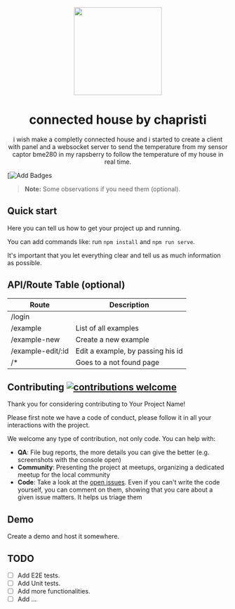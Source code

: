 <div align="center">
  <img src="https://th.bing.com/th/id/R.452f851451253671077118c29b4b4b33?rik=Nv0b6pnRFspAmg&riu=http%3a%2f%2fgeeksincambodia.com%2fwp-content%2fuploads%2f2014%2f08%2fgettingchome-989x500.jpg&ehk=RyiusH34N23kuHC1gO8BXr1VPRSQAMpkfY1p8YnF7sU%3d&risl=&pid=ImgRaw&r=0" width="200px">
  <h1>connected house by chapristi</h1>
</div>

<p align="center">
  i wish make a completly connected house and i started to create a client with panel and a websocket server to send the temperature from my sensor captor bme280 in my rapsberry to follow the temperature of my house in real time. 
</p>

[![Add Badges](https://img.shields.io/badge/add%20badges-here-green.svg)

> **Note:** Some observations if you need them (optional).

## Quick start

Here you can tell us how to get your project up and running.

You can add commands like: run `npm install` and `npm run serve`.

It's important that you let everything clear and tell us as much information as possible.

## API/Route Table (optional)

Route | Description
--- | ---
/login |
/example | List of all examples
/example-new | Create a new example
/example-edit/:id | Edit a example, by passing his id
/* | Goes to a not found page

## Contributing [![contributions welcome](https://img.shields.io/badge/contributions-welcome-brightgreen.svg?style=flat)](https://github.com/inessadl/readme/issues)

Thank you for considering contributing to Your Project Name!

Please first note we have a code of conduct, please follow it in all your interactions with the project.

We welcome any type of contribution, not only code. You can help with:
- **QA**: File bug reports, the more details you can give the better (e.g. screenshots with the console open)
- **Community**: Presenting the project at meetups, organizing a dedicated meetup for the local community
- **Code**: Take a look at the [open issues](https://github.com/inessadl/readme/issues). Even if you can't write the code yourself, you can comment on them, showing that you care about a given issue matters. It helps us triage them

## Demo

Create a demo and host it somewhere.

## TODO

* [ ] Add E2E tests.
* [ ] Add Unit tests.
* [ ] Add more functionalities.
* [ ] Add ...
